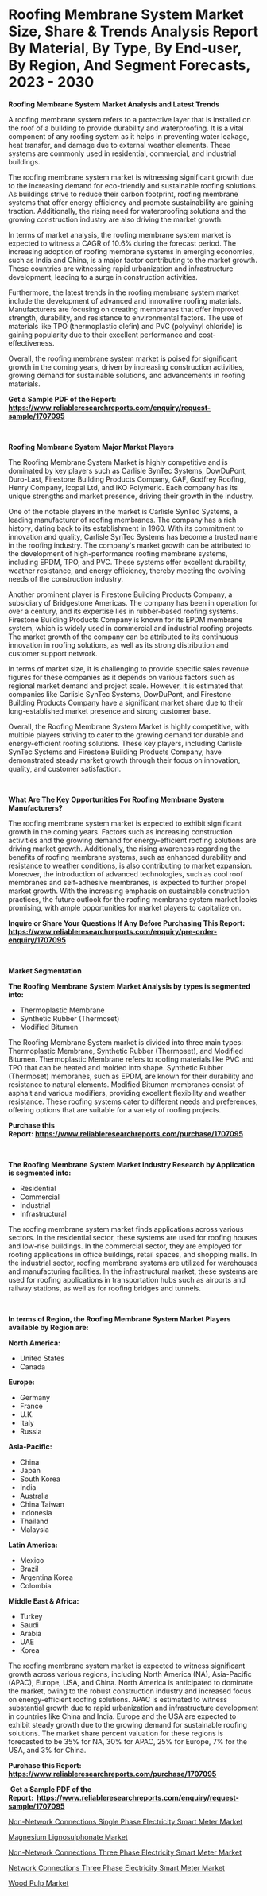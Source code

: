 <p><h1>Roofing Membrane System Market Size, Share & Trends Analysis Report By Material, By Type, By End-user, By Region, And Segment Forecasts, 2023 - 2030</h1></p><p><strong>Roofing Membrane System Market Analysis and Latest Trends</strong></p>
<p><p>A roofing membrane system refers to a protective layer that is installed on the roof of a building to provide durability and waterproofing. It is a vital component of any roofing system as it helps in preventing water leakage, heat transfer, and damage due to external weather elements. These systems are commonly used in residential, commercial, and industrial buildings.</p><p>The roofing membrane system market is witnessing significant growth due to the increasing demand for eco-friendly and sustainable roofing solutions. As buildings strive to reduce their carbon footprint, roofing membrane systems that offer energy efficiency and promote sustainability are gaining traction. Additionally, the rising need for waterproofing solutions and the growing construction industry are also driving the market growth.</p><p>In terms of market analysis, the roofing membrane system market is expected to witness a CAGR of 10.6% during the forecast period. The increasing adoption of roofing membrane systems in emerging economies, such as India and China, is a major factor contributing to the market growth. These countries are witnessing rapid urbanization and infrastructure development, leading to a surge in construction activities.</p><p>Furthermore, the latest trends in the roofing membrane system market include the development of advanced and innovative roofing materials. Manufacturers are focusing on creating membranes that offer improved strength, durability, and resistance to environmental factors. The use of materials like TPO (thermoplastic olefin) and PVC (polyvinyl chloride) is gaining popularity due to their excellent performance and cost-effectiveness.</p><p>Overall, the roofing membrane system market is poised for significant growth in the coming years, driven by increasing construction activities, growing demand for sustainable solutions, and advancements in roofing materials.</p></p>
<p><strong>Get a Sample PDF of the Report:&nbsp; <a href="https://www.reliableresearchreports.com/enquiry/request-sample/1707095">https://www.reliableresearchreports.com/enquiry/request-sample/1707095</a></strong></p>
<p>&nbsp;</p>
<p><strong>Roofing Membrane System Major Market Players</strong></p>
<p><p>The Roofing Membrane System Market is highly competitive and is dominated by key players such as Carlisle SynTec Systems, DowDuPont, Duro-Last, Firestone Building Products Company, GAF, Godfrey Roofing, Henry Company, Icopal Ltd, and IKO Polymeric. Each company has its unique strengths and market presence, driving their growth in the industry.</p><p>One of the notable players in the market is Carlisle SynTec Systems, a leading manufacturer of roofing membranes. The company has a rich history, dating back to its establishment in 1960. With its commitment to innovation and quality, Carlisle SynTec Systems has become a trusted name in the roofing industry. The company's market growth can be attributed to the development of high-performance roofing membrane systems, including EPDM, TPO, and PVC. These systems offer excellent durability, weather resistance, and energy efficiency, thereby meeting the evolving needs of the construction industry.</p><p>Another prominent player is Firestone Building Products Company, a subsidiary of Bridgestone Americas. The company has been in operation for over a century, and its expertise lies in rubber-based roofing systems. Firestone Building Products Company is known for its EPDM membrane system, which is widely used in commercial and industrial roofing projects. The market growth of the company can be attributed to its continuous innovation in roofing solutions, as well as its strong distribution and customer support network.</p><p>In terms of market size, it is challenging to provide specific sales revenue figures for these companies as it depends on various factors such as regional market demand and project scale. However, it is estimated that companies like Carlisle SynTec Systems, DowDuPont, and Firestone Building Products Company have a significant market share due to their long-established market presence and strong customer base.</p><p>Overall, the Roofing Membrane System Market is highly competitive, with multiple players striving to cater to the growing demand for durable and energy-efficient roofing solutions. These key players, including Carlisle SynTec Systems and Firestone Building Products Company, have demonstrated steady market growth through their focus on innovation, quality, and customer satisfaction.</p></p>
<p>&nbsp;</p>
<p><strong>What Are The Key Opportunities For Roofing Membrane System Manufacturers?</strong></p>
<p><p>The roofing membrane system market is expected to exhibit significant growth in the coming years. Factors such as increasing construction activities and the growing demand for energy-efficient roofing solutions are driving market growth. Additionally, the rising awareness regarding the benefits of roofing membrane systems, such as enhanced durability and resistance to weather conditions, is also contributing to market expansion. Moreover, the introduction of advanced technologies, such as cool roof membranes and self-adhesive membranes, is expected to further propel market growth. With the increasing emphasis on sustainable construction practices, the future outlook for the roofing membrane system market looks promising, with ample opportunities for market players to capitalize on.</p></p>
<p><strong>Inquire or Share Your Questions If Any Before Purchasing This Report: <a href="https://www.reliableresearchreports.com/enquiry/pre-order-enquiry/1707095">https://www.reliableresearchreports.com/enquiry/pre-order-enquiry/1707095</a></strong></p>
<p>&nbsp;</p>
<p><strong>Market Segmentation</strong></p>
<p><strong>The Roofing Membrane System Market Analysis by types is segmented into:</strong></p>
<p><ul><li>Thermoplastic Membrane</li><li>Synthetic Rubber (Thermoset)</li><li>Modified Bitumen</li></ul></p>
<p><p>The Roofing Membrane System market is divided into three main types: Thermoplastic Membrane, Synthetic Rubber (Thermoset), and Modified Bitumen. Thermoplastic Membrane refers to roofing materials like PVC and TPO that can be heated and molded into shape. Synthetic Rubber (Thermoset) membranes, such as EPDM, are known for their durability and resistance to natural elements. Modified Bitumen membranes consist of asphalt and various modifiers, providing excellent flexibility and weather resistance. These roofing systems cater to different needs and preferences, offering options that are suitable for a variety of roofing projects.</p></p>
<p><strong>Purchase this Report:&nbsp;<a href="https://www.reliableresearchreports.com/purchase/1707095">https://www.reliableresearchreports.com/purchase/1707095</a></strong></p>
<p>&nbsp;</p>
<p><strong>The Roofing Membrane System Market Industry Research by Application is segmented into:</strong></p>
<p><ul><li>Residential</li><li>Commercial</li><li>Industrial</li><li>Infrastructural</li></ul></p>
<p><p>The roofing membrane system market finds applications across various sectors. In the residential sector, these systems are used for roofing houses and low-rise buildings. In the commercial sector, they are employed for roofing applications in office buildings, retail spaces, and shopping malls. In the industrial sector, roofing membrane systems are utilized for warehouses and manufacturing facilities. In the infrastructural market, these systems are used for roofing applications in transportation hubs such as airports and railway stations, as well as for roofing bridges and tunnels.</p></p>
<p>&nbsp;</p>
<p><strong>In terms of Region, the Roofing Membrane System Market Players available by Region are:</strong></p>
<p>
    <p> <strong> North America: </strong>
        <ul>
            <li>United States</li>
            <li>Canada</li>
        </ul>
        </p> 
    <p> <strong> Europe: </strong>
        <ul>
            <li>Germany</li>
            <li>France</li>
            <li>U.K.</li>
            <li>Italy</li>
            <li>Russia</li>
        </ul>
        </p> 
    <p> <strong> Asia-Pacific: </strong>
        <ul>
            <li>China</li>
            <li>Japan</li>
            <li>South Korea</li>
            <li>India</li>
            <li>Australia</li>
            <li>China Taiwan</li>
            <li>Indonesia</li>
            <li>Thailand</li>
            <li>Malaysia</li>
        </ul>
        </p> 
    <p> <strong> Latin America: </strong>
        <ul>
            <li>Mexico</li>
            <li>Brazil</li>
            <li>Argentina Korea</li>
            <li>Colombia</li>
        </ul>
        </p> 
    <p> <strong> Middle East & Africa: </strong>
        <ul>
            <li>Turkey</li>
            <li>Saudi</li>
            <li>Arabia</li>
            <li>UAE</li>
            <li>Korea</li>
        </ul>
    </p>
    </p>
<p><p>The roofing membrane system market is expected to witness significant growth across various regions, including North America (NA), Asia-Pacific (APAC), Europe, USA, and China. North America is anticipated to dominate the market, owing to the robust construction industry and increased focus on energy-efficient roofing solutions. APAC is estimated to witness substantial growth due to rapid urbanization and infrastructure development in countries like China and India. Europe and the USA are expected to exhibit steady growth due to the growing demand for sustainable roofing solutions. The market share percent valuation for these regions is forecasted to be 35% for NA, 30% for APAC, 25% for Europe, 7% for the USA, and 3% for China.</p></p>
<p><strong>Purchase this Report: <a href="https://www.reliableresearchreports.com/purchase/1707095">https://www.reliableresearchreports.com/purchase/1707095</a></strong></p>
<p>&nbsp;<strong>Get a Sample PDF of the Report:&nbsp;&nbsp;<a href="https://www.reliableresearchreports.com/enquiry/request-sample/1707095">https://www.reliableresearchreports.com/enquiry/request-sample/1707095</a></strong></p>
<p><strong></strong></p>
<p><p><a href="https://medium.com/@klrahulrp23/non-network-connections-single-phase-electricity-smart-meter-market-size-reveals-the-best-marketing-a5e22d5cd56c">Non-Network Connections Single Phase Electricity Smart Meter Market</a></p><p><a href="https://github.com/tamvrosiya/Market-Research-Report-List-1/blob/main/magnesium-lignosulphonate-market.md">Magnesium Lignosulphonate Market</a></p><p><a href="https://medium.com/@nayanmongiarp23/non-network-connections-three-phase-electricity-smart-meter-market-competitive-analysis-market-08d5e3bed5a3">Non-Network Connections Three Phase Electricity Smart Meter Market</a></p><p><a href="https://medium.com/@ishankishanrp23/network-connections-three-phase-electricity-smart-meter-market-insight-market-trends-growth-0e17533e2395">Network Connections Three Phase Electricity Smart Meter Market</a></p><p><a href="https://github.com/gaydyna/Market-Research-Report-List-1/blob/main/wood-pulp-market.md">Wood Pulp Market</a></p></p>